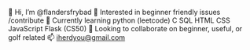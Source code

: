 👋 Hi, I’m @flandersfrybad
👀 Interested in beginner friendly issues /contribute
🌱 Currently learning python (leetcode) C SQL HTML CSS JavaScript Flask (CS50)
💞️ Looking to collaborate on beginner, useful, or golf related
📫 iherdyou@gmail.com

<!---
flandersfrybad/flandersfrybad is a ✨ special ✨ repository because its `README.md` (this file) appears on your GitHub profile.
You can click the Preview link to take a look at your changes.
--->
